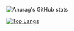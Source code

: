 ![Anurag's GitHub stats](https://github-readme-stats.vercel.app/api?username=sho-ts&show_icons=true&theme=radical)

[![Top Langs](https://github-readme-stats.vercel.app/api/top-langs/?username=sho-ts&hide=php,blade&theme=radical)](https://github.com/anuraghazra/github-readme-stats)
